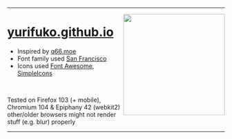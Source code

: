 ** **

<a href="https://ko-fi.com/yurifuko"><img src="https://avatars.githubusercontent.com/u/76652465?v=4" align="right" height="235"></a>

<h1><a href="https://yurifuko.github.io/">yurifuko.github.io</a></h1>

- Inspired by [q66.moe](https://q66.moe/)
- Font family used [San Francisco](https://developer.apple.com/fonts/)
- Icons used [Font Awesome](https://fontawesome.com/icons), [SimpleIcons](https://simpleicons.org/)

<br>

Tested on Firefox 103 (+ mobile), Chromium 104 & Epiphany 42 (webkit2)  
other/older browsers might not render stuff (e.g. blur) properly

** **
<!--
<img src="assets/aaa">
<img src="assets/aaa">
-->

